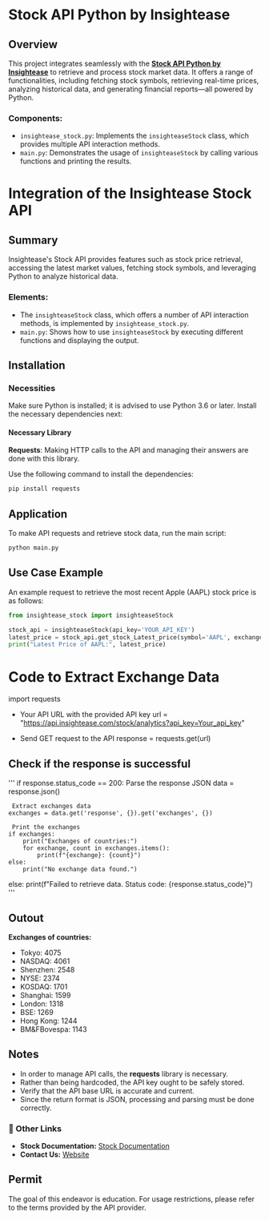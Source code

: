 # Stock API Python by Insightease

## Overview
This project integrates seamlessly with the **[Stock API Python by Insightease](https://insightease.com/docs/stock-api)** to retrieve and process stock market data. It offers a range of functionalities, including fetching stock symbols, retrieving real-time prices, analyzing historical data, and generating financial reports—all powered by Python.

### Components:
- `insightease_stock.py`: Implements the `insighteaseStock` class, which provides multiple API interaction methods.
- `main.py`: Demonstrates the usage of `insighteaseStock` by calling various functions and printing the results.

# Integration of the Insightease Stock API

## Summary
Insightease's Stock API provides features such as stock price retrieval, accessing the latest market values, fetching stock symbols, and leveraging Python to analyze historical data.

### Elements:
- The `insighteaseStock` class, which offers a number of API interaction methods, is implemented by `insightease_stock.py`.
- `main.py`: Shows how to use `insighteaseStock` by executing different functions and displaying the output.

## Installation

### Necessities
Make sure Python is installed; it is advised to use Python 3.6 or later. Install the necessary dependencies next:

#### Necessary Library
**Requests**: Making HTTP calls to the API and managing their answers are done with this library.

Use the following command to install the dependencies:
```sh
pip install requests
```

## Application
To make API requests and retrieve stock data, run the main script:
```sh
python main.py
```

## Use Case Example
An example request to retrieve the most recent Apple (AAPL) stock price is as follows:
```python
from insightease_stock import insighteaseStock

stock_api = insighteaseStock(api_key='YOUR_API_KEY')
latest_price = stock_api.get_stock_Latest_price(symbol='AAPL', exchange='NASDAQ')
print("Latest Price of AAPL:", latest_price)
```
# Code to Extract Exchange Data
import requests

- Your API URL with the provided API key
url = "https://api.insightease.com/stock/analytics?api_key=Your_api_key"

- Send GET request to the API
response = requests.get(url)

## Check if the response is successful
'''
if response.status_code == 200:
     Parse the response JSON
    data = response.json()
    
     Extract exchanges data
    exchanges = data.get('response', {}).get('exchanges', {})
    
     Print the exchanges
    if exchanges:
        print("Exchanges of countries:")
        for exchange, count in exchanges.items():
            print(f"{exchange}: {count}")
    else:
        print("No exchange data found.")
else:
    print(f"Failed to retrieve data. Status code: {response.status_code}")
'''    
    
## Outout
  **Exchanges of countries:**
- Tokyo: 4075
- NASDAQ: 4061
- Shenzhen: 2548
- NYSE: 2374
- KOSDAQ: 1701
- Shanghai: 1599
- London: 1318
- BSE: 1269
- Hong Kong: 1244
- BM&FBovespa: 1143

    

## Notes
- In order to manage API calls, the **requests** library is necessary.
- Rather than being hardcoded, the API key ought to be safely stored.
- Verify that the API base URL is accurate and current.
- Since the return format is JSON, processing and parsing must be done correctly.

### 🔗 Other Links
- **Stock Documentation:** [Stock Documentation](https://insightease.com/docs/stock-api#api-documentation)
- **Contact Us:** [Website](https://insightease.com)

## Permit
The goal of this endeavor is education. For usage restrictions, please refer to the terms provided by the API provider.


